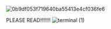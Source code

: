 ![0b9df053f719640ba55413e4cf036fe6](https://github.com/user-attachments/assets/1c62b5f1-5574-44d5-9af7-bf9bc4d84d2c)


PLEASE READ!!!!!!!
![terminal (1)](https://github.com/user-attachments/assets/cb291351-01ae-4451-b60d-66fd2ac3dd49)
